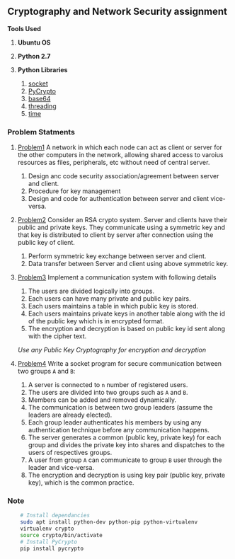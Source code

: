 ## Cryptography and Network Security assignment

**Tools Used**

1. __Ubuntu OS__
2. __Python 2.7__
3. __Python Libraries__

    1. [socket](https://docs.python.org/2/library/socket.html)
    2. [PyCrypto](https://www.dlitz.net/software/pycrypto/)
    3. [base64](https://docs.python.org/2/library/base64.html)
    4. [threading](https://docs.python.org/2/library/threading.html)
    5. [time](https://docs.python.org/2/library/time.html)

### Problem Statments
1.  [Problem1](/secuchat/Problem1) A network in which each node can act as client or server for the other computers in the network, allowing shared access to varoius resources as files, peripherals, etc without need of central server.
    1.  Design anc code security association/agreement between server and client.
    2.  Procedure for key management
    3.  Design and code for authentication between server and client vice-versa.

2.  [Problem2](/secuchat/Problem2) Consider an RSA crypto system. Server and clients have their public and private keys. They communicate using a symmetric key and that key is distributed to client by server after connection using the public key of client.
    1.  Perform symmetric key exchange between server and client.
    2.  Data transfer between Server and client using above symmetric key.

3.  [Problem3](/secuchat/Problem3) Implement a communication system with following details
    1.  The users are divided logically into groups.
    2.  Each users can have many private and public key pairs.
    3.  Each users maintains a table in which public key is stored.
    4.  Each users maintains private keys in another table along with the id of the public key which is in encrypted format.
    5.  The encryption and decryption is based on public key id sent along with the cipher text.

    *Use any Public Key Cryptography for encryption and decryption*  

4.  [Problem4](/secuchat/Problem4) Write a socket program for secure communication between two groups `A` and `B`:
    1.  A server is connected to `n` number of registered users.
    2.  The users are divided into two groups such as `A` and `B`.
    3.  Members can be added and removed dynamically.
    4.  The communication is between two group leaders (assume the leaders are already elected).
    5.  Each group leader authenticates his members by using any authentication technique before any communication happens.
    6.  The server generates a common (public key, private key) for each group and divides the private key into shares and dispatches to the users of respectives groups.
    7.  A user from group `A` can communicate to group `B` user through the leader and vice-versa.
    8.  The encryption and decryption is using key pair (public key, private key), which is the common practice.

### Note
```bash
    # Install dependancies
    sudo apt install python-dev python-pip python-virtualenv
    virtualenv crypto
    source crypto/bin/activate
    # Install PyCrypto
    pip install pycrypto
```
